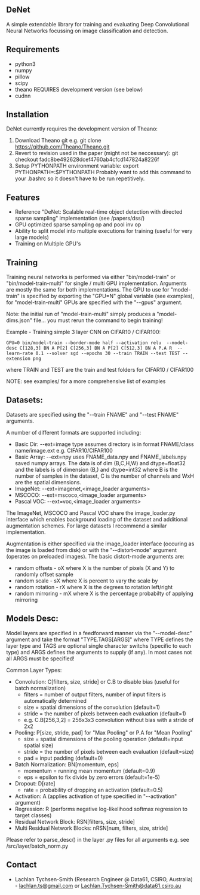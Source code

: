 DeNet
-----------
A simple extendable library for training and evaluating Deep Convolutional Neural Networks focussing on image classification and detection. 

Requirements
-----------
* python3
* numpy
* pillow
* scipy
* theano REQUIRES development version (see below)
* cudnn 

Installation
-----------

DeNet currently requires the development version of Theano:
1. Download Theano git e.g.
    git clone https://github.com/Theano/Theano.git
2. Revert to revision used in the paper (might not be neccessary):
    git checkout fadc8be492628dcef4760ab4cfcd147824a8226f
3. Setup PYTHONPATH environment variable:
    export PYTHONPATH=<theano git dir>:$PYTHONPATH
Probably want to add this command to your .bashrc so it doesn't have to be run repetitively.

Features
-----------
* Reference "DeNet: Scalable real-time object detection with directed sparse sampling" implementation (see /papers/dss/)
* GPU optimized sparse sampling op and pool inv op
* Ability to split model into multiple executions for training (useful for very large models)
* Training on Multiple GPU's

Training
-----------
Training neural networks is performed via either "bin/model-train" or "bin/model-train-multi" for 
single / multi GPU implementation. Arguments are mostly the same for both implementations. The GPU to 
use for "model-train" is specified by exporting the "GPU=N" global variable (see examples), 
for "model-train-multi" GPUs are specified with the "--gpus" argument.

Note: the initial run of "model-train-multi" simply produces a "model-dims.json" file... you must
rerun the command to begin training!

Example - Training simple 3 layer CNN on CIFAR10 / CIFAR100: 

	GPU=0 bin/model-train --border-mode half --activation relu  --model-desc C[128,3] BN A P[2] C[256,3] BN A P[2] C[512,3] BN A P.A R  --learn-rate 0.1 --solver sgd --epochs 30 --train TRAIN --test TEST --extension png 

where TRAIN and TEST are the train and test folders for CIFAR10 / CIFAR100

NOTE: see examples/ for a more comprehensive list of examples

Datasets:
-----------
Datasets are specified using the "--train FNAME" and "--test FNAME" arguments. 

A number of different formats are supported including:
* Basic Dir: --ext=image type
  assumes directory is in format FNAME/class name/image.ext e.g. CIFAR10/CIFAR100
* Basic Array: --ext=npy
  uses FNAME_data.npy and FNAME_labels.npy saved numpy arrays. The data is of dim
  (B,C,H,W) and dtype=float32 and the labels is of dimension (B,) and dtype=int32 where B is the number of 
  samples in the dataset, C is the number of channels and WxH are the spatial dimensions. 
* ImageNet: --ext=imagenet,<image_loader arguments> 
* MSCOCO: --ext=mscoco,<image_loader arguments>
* Pascal VOC: --ext=voc,<image_loader arguments>

The ImageNet, MSCOCO and Pascal VOC share the image_loader.py interface which enables background loading of 
the dataset and additional augmentation schemes. For large datasets I recommend a similar implementation.

Augmentation is either specified via the image_loader interface (occuring as the image is loaded
from disk) or with the "--distort-mode" argument (operates on preloaded images). The basic distort-mode 
arguments are: 
* random offsets - oX where X is the number of pixels (X and Y) to randomly offset sample
* random scale - sX where X is percent to vary the scale by
* random rotation - rX where X is the degrees to rotation left/right
* random mirroring - mX where X is the percentage probabilty of applying mirroring

Models Desc:
-----------
Model layers are specified in a feedforward manner via the "--model-desc" argument and take the 
format "TYPE.TAGS[ARGS]" where TYPE defines the layer type and TAGS are optional single character 
switchs (specific to each type) and ARGS defines the arguments to supply (if any). In most cases 
not all ARGS must be specified! 

Common Layer Types:
* Convolution: C[filters, size, stride] or C.B to disable bias (useful for batch normalization)
  - filters = number of output filters, number of input filters is automatically determined
  - size = spatial dimensions of the convolution (default=1)
  - stride = the number of pixels between each evaluation (default=1) 
  - e.g. C.B[256,3,2] = 256x3x3 convolution without bias with a stride of 2x2
* Pooling: P[size, stride, pad] for "Max Pooling" or P.A for "Mean Pooling"
  - size = spatial dimensions of the pooling operation (default=input spatial size) 
  - stride = the number of pixels between each evaluation (default=size) 
  - pad = input padding (default=0) 
* Batch Normalization: BN[momentum, eps]
  - momentum = running mean momentum (default=0.9)
  - eps = epsilon to fix divide by zero errors (default=1e-5)
* Dropout: D[rate]
  - rate = probability of dropping an activation (default=0.5)
* Activation: A (applies activation of type specified in "--activation" argument)
* Regression: R (performs negative log-likelihood softmax regression to target classes)
* Residual Network Block: RSN[filters, size, stride]
* Multi Residual Network Blocks: nRSN[num, filters, size, stride]

Please refer to parse_desc() in the layer .py files for all arguments e.g. see /src/layer/batch_norm.py

Contact
-----------
* Lachlan Tychsen-Smith (Research Engineer @ Data61, CSIRO, Australia) - lachlan.ts@gmail.com or Lachlan.Tychsen-Smith@data61.csiro.au


